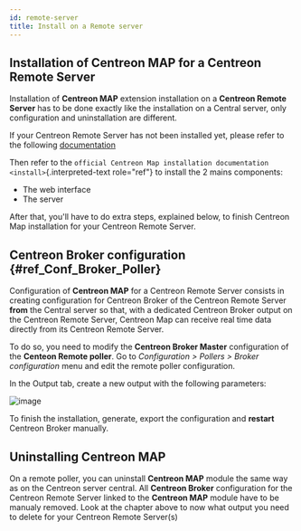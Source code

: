 ```yaml
---
id: remote-server
title: Install on a Remote server
---
```


## Installation of Centreon MAP for a Centreon Remote Server

Installation of **Centreon MAP** extension installation on a **Centreon Remote
Server** has to be done exactly like the installation on a Central server, only
configuration and uninstallation are different.

If your Centreon Remote Server has not been installed yet, please refer to the
following
[documentation](https://documentation.centreon.com/docs/centreon/en/latest/administration_guide/poller/install_remote_server.html)

Then refer to the `official Centreon Map installation documentation
<install>`{.interpreted-text role="ref"} to install the 2 mains components:

  - The web interface
  - The server

After that, you'll have to do extra steps, explained below, to finish Centreon
Map installation for your Centreon Remote Server.

## Centreon Broker configuration {\#ref\_Conf\_Broker\_Poller}

Configuration of **Centreon MAP** for a Centreon Remote Server consists in
creating configuration for Centreon Broker of the Centreon Remote Server
**from** the Central server so that, with a dedicated Centreon Broker output on
the Centreon Remote Server, Centreon Map can receive real time data directly
from its Centreon Remote Server.

To do so, you need to modify the **Centreon Broker Master** configuration of the
**Centeon Remote poller**. Go to *Configuration \> Pollers \> Broker
configuration* menu and edit the remote poller configuration.

In the Output tab, create a new output with the following parameters:

![image](assets/data-presentation/output_broker.png)

To finish the installation, generate, export the configuration and **restart**
Centreon Broker manually.

## Uninstalling Centreon MAP

On a remote poller, you can uninstall **Centreon MAP** module the same way as on
the Centreon server central. All **Centreon Broker** configuration for the
Centreon Remote Server linked to the **Centreon MAP** module have to be manualy
removed. Look at the chapter above to now what output you need to delete for
your Centreon Remote Server(s)
